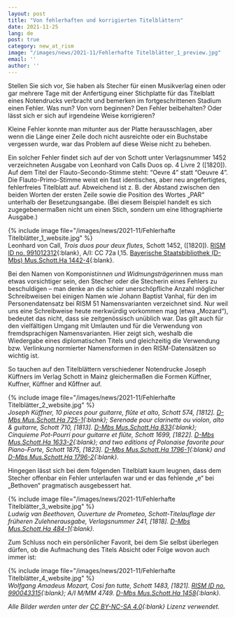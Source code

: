 ```yaml
---
layout: post
title: "Von fehlerhaften und korrigierten Titelblättern"
date: 2021-11-25
lang: de
post: true
category: new_at_rism
image: "/images/news/2021-11/Fehlerhafte Titelblätter_1_preview.jpg"
email: ''
author: ''
---
```


Stellen Sie sich vor, Sie haben als Stecher für einen Musikverlag einen oder gar mehrere Tage mit der Anfertigung einer Stichplatte für das Titelblatt eines Notendrucks verbracht und bemerken im fortgeschrittenen Stadium einen Fehler. Was nun? Von vorn beginnen? Den Fehler beibehalten? Oder lässt sich er sich auf irgendeine Weise korrigieren?   

Kleine Fehler konnte man mitunter aus der Platte herausschlagen, aber wenn die Länge einer Zeile doch nicht ausreichte oder ein Buchstabe vergessen wurde, war das Problem auf diese Weise nicht zu beheben.  

Ein solcher Fehler findet sich auf der von Schott unter Verlagsnummer 1452 verzeichneten Ausgabe von Leonhard von Calls Duos op. 4 Livre 2 ([1820]). Auf dem Titel der Flauto-Secondo-Stimme steht: “Oevre 4” statt “Oeuvre 4”. Die Flauto-Primo-Stimme weist ein fast identisches, aber neu angefertigtes, fehlerfreies Titelblatt auf. Abweichend ist z. B. der Abstand zwischen den beiden Worten der ersten Zeile sowie die Position des Wortes „PAR“ unterhalb der Besetzungsangabe. (Bei diesem Beispiel handelt es sich zugegebenermaßen nicht um einen Stich, sondern um eine lithographierte Ausgabe.)

{% include image file="/images/news/2021-11/Fehlerhafte Titelblätter_1_website.jpg" %}   
Leonhard von Call, _Trois duos pour deux flutes_, Schott 1452, ([1820]). [RISM ID no. 991012312](https://opac.rism.info/search?id=991012312&View=rism){:blank}, A/I: CC 72a I,15. [Bayerische Staatsbibliothek (D-Mbs) Mus.Schott.Ha 1442-4](https://mdz-nbn-resolving.de/urn:nbn:de:bvb:12-bsb00116001-0){:blank}.  

Bei den Namen von Komponist*innen und Widmungsträger*innen muss man etwas vorsichtiger sein, den Stecher oder die Stecherin eines Fehlers zu beschuldigen – man denke an die schier unerschöpfliche Anzahl möglicher Schreibweisen bei einigen Namen wie Johann Baptist Vanhal, für den im Personendatensatz bei RISM 51 Namensvarianten verzeichnet sind. Nur weil uns eine Schreibweise heute merkwürdig vorkommen mag (etwa „Mozard“), bedeutet das nicht, dass sie zeitgenössisch unüblich war. Das gilt auch für den vielfältigen Umgang mit Umlauten und für die Verwendung von fremdsprachigen Namensvarianten. Hier zeigt sich, weshalb die Wiedergabe eines diplomatischen Titels und gleichzeitig die Verwendung bzw. Verlinkung normierter Namensformen in den RISM-Datensätzen so wichtig ist.

So tauchen auf den Titelblättern verschiedener Notendrucke Joseph Küffners im Verlag Schott in Mainz gleichermaßen die Formen Küffner, Kuffner, Kûffner and Ku&#x0364;ffner auf.  

{% include image file="/images/news/2021-11/Fehlerhafte Titelblätter_2_website.jpg" %}   
_Joseph Küffner, 10 pieces pour guitarre, flûte et alto, Schott 574, [1812]. [D-Mbs Mus.Schott.Ha 725-1](https://mdz-nbn-resolving.de/urn:nbn:de:bvb:12-bsb00115138-3){:blank}; Serenade pour clarinette ou violon, alto & guitarre, Schott 710, [1813]. [D-Mbs Mus.Schott.Ha 833](https://mdz-nbn-resolving.de/urn:nbn:de:bvb:12-bsb00114969-2){:blank}; Cinquieme Pot-Pourri pour guitarre et flûte, Schott 1699, [1822]. [D-Mbs Mus.Schott.Ha 1633-2](https://mdz-nbn-resolving.de/urn:nbn:de:bvb:12-bsb00116061-1){:blank}; and two editions of Polonaise favorite pour Piano-Forte, Schott 1875, [1823]. [D-Mbs Mus.Schott.Ha 1796-1](https://mdz-nbn-resolving.de/urn:nbn:de:bvb:12-bsb00113992-6){:blank} and [D-Mbs Mus.Schott.Ha 1796-2](https://mdz-nbn-resolving.de/urn:nbn:de:bvb:12-bsb00113993-1){:blank}._  

Hingegen lässt sich bei dem folgenden Titelblatt kaum leugnen, dass dem Stecher offenbar ein Fehler unterlaufen war und er das fehlende „e“ bei „Bethoven“ pragmatisch ausgebessert hat.  

{% include image file="/images/news/2021-11/Fehlerhafte Titelblätter_3_website.jpg" %}  
_Ludwig van Beethoven, Ouverture de Prometeo, Schott-Titelauflage der früheren Zulehnerausgabe, Verlagsnummer 241, [1818]. [D-Mbs Mus.Schott.Ha 484-1](https://mdz-nbn-resolving.de/urn:nbn:de:bvb:12-bsb00112925-5){:blank}._  

Zum Schluss noch ein persönlicher Favorit, bei dem Sie selbst überlegen dürfen, ob die Aufmachung des Titels Absicht oder Folge wovon auch immer ist:  

{% include image file="/images/news/2021-11/Fehlerhafte Titelblätter_4_website.jpg" %}  
_Wolfgang Amadeus Mozart, Cosi fan tutte, Schott 1483, [1821]. [RISM ID no. 990043315](https://opac.rism.info/search?id=990043315&View=rism){:blank}; A/I M/MM 4749. [D-Mbs Mus.Schott.Ha 1458](https://mdz-nbn-resolving.de/urn:nbn:de:bvb:12-bsb00115552-2){:blank}._  

_Alle Bilder werden unter der [CC BY-NC-SA 4.0](https://creativecommons.org/licenses/by-nc-sa/4.0/deed.de){:blank} Lizenz verwendet._
